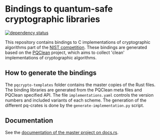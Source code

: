# Bindings to quantum-safe cryptographic libraries

[![dependency status](https://deps.rs/repo/github/rustpq/pqcrypto/status.svg)](https://deps.rs/repo/github/rustpq/pqcrypto)

This repository contains bindings to C implementations of cryptographic algorithms part of the [NIST competition][nist].
These bindings are generated based on the [PQClean][pqclean] project, which aims to collect 'clean' implementations of cryptographic algorithms.

## How to generate the bindings

The `pqcrypto-templates` folder contains the master copies of the Rust files.
The binding libraries are generated from the PQClean meta files and PQClean specified API.
The file `implementations.yaml` controls the version numbers and included variants of each scheme.
The generation of the different pq-crates is done by the `generate-implementation.py` script.

## Documentation

See the [documentation of the master project on docs.rs][docsrs].

[nist]: https://nist.gov/pqcrypto
[pqclean]: https://github.com/pqclean/pqclean/
[docsrs]: https://docs.rs/pqcrypto/
